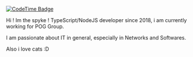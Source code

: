 [![CodeTime Badge](https://img.shields.io/endpoint?style=for-the-badge&color=222&url=https%3A%2F%2Fapi.codetime.dev%2Fshield%3Fid%3D30437%26project%3D%26in=0)](https://codetime.dev)

Hi ! Im the spyke !
TypeScript/NodeJS developer since 2018, i am currently working for POG Group.

I am passionate about IT in general, especially in Networks and Softwares.

Also i love cats :D
